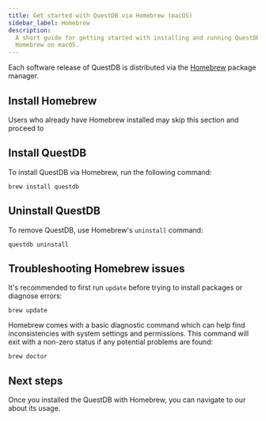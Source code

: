 ```yaml
---
title: Get started with QuestDB via Homebrew (macOS)
sidebar_label: Homebrew
description:
  A short guide for getting started with installing and running QuestDB via
  Homebrew on macOS.
---
```


Each software release of QuestDB is distributed via the
[Homebrew](https://brew.sh/) package manager.

## Install Homebrew

Users who already have Homebrew installed may skip this section and proceed to  
## Install QuestDB

To install QuestDB via Homebrew, run the following command:

```shell
brew install questdb
```
 

## Uninstall QuestDB

To remove QuestDB, use Homebrew's `uninstall` command:

```shell
questdb uninstall
```

## Troubleshooting Homebrew issues

It's recommended to first run `update` before trying to install packages or
diagnose errors:

```shell
brew update
```

Homebrew comes with a basic diagnostic command which can help find
inconsistencies with system settings and permissions. This command will exit
with a non-zero status if any potential problems are found:

```shell
brew doctor
```

## Next steps

Once you installed the QuestDB with Homebrew, you can navigate to our 
about its usage.

